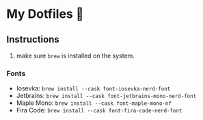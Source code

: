 # My Dotfiles 🥹

## Instructions

1. make sure `brew` is installed on the system.

### Fonts
- Iosevka: `brew install --cask font-iosevka-nerd-font`
- Jetbrains: `brew install --cask font-jetbrains-mono-nerd-font`
- Maple Mono: `brew install --cask font-maple-mono-nf`
- Fira Code:  `brew install --cask font-fira-code-nerd-font`